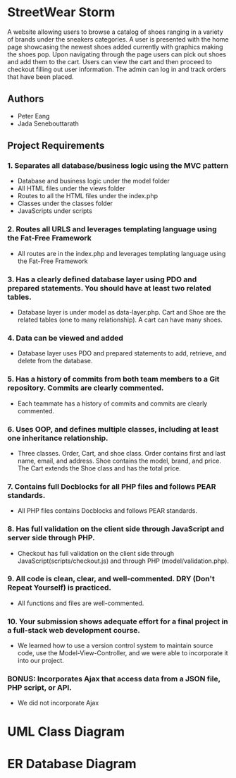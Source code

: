 # StreetWear Storm
A website allowing users to browse a catalog of shoes ranging in a variety of brands under the sneakers categories.
A user is presented with the home page showcasing the newest shoes added currently with graphics making the shoes pop.
Upon navigating through the page users can pick out shoes and add them to the cart. Users can view the cart and
then proceed to checkout filling out user information.
The admin can log in and track orders that have been placed.

## Authors
* Peter Eang
* Jada Senebouttarath

## Project Requirements
### 1. Separates all database/business logic using the MVC pattern
* Database and business logic under the model folder
* All HTML files under the views folder
* Routes to all the HTML files under the index.php
* Classes under the classes folder
* JavaScripts under scripts

### 2. Routes all URLS and leverages templating language using the Fat-Free Framework
* All routes are in the index.php and leverages templating language using the Fat-Free Framework

### 3. Has a clearly defined database layer using PDO and prepared statements. You should have at least two related tables.
* Database layer is under model as data-layer.php. Cart and Shoe are the related tables (one to many relationship). A
  cart can have many shoes.

### 4. Data can be viewed and added
* Database layer uses PDO and prepared statements to add, retrieve, and delete from the database.

### 5. Has a history of commits from both team members to a Git repository. Commits are clearly commented.
* Each teammate has a history of commits and commits are clearly commented.

### 6. Uses OOP, and defines multiple classes, including at least one inheritance relationship.
* Three classes. Order, Cart, and shoe class. Order contains first and last name, email, and address. Shoe contains
  the model, brand, and price. The Cart extends the Shoe class and has the total price.

### 7. Contains full Docblocks for all PHP files and follows PEAR standards.
* All PHP files contains Docblocks and follows PEAR standards.

### 8. Has full validation on the client side through JavaScript and server side through PHP.
* Checkout has full validation on the client side through JavaScript(scripts/checkout.js) and
  through PHP (model/validation.php).

### 9. All code is clean, clear, and well-commented. DRY (Don't Repeat Yourself) is practiced.
* All functions and files are well-commented.

### 10. Your submission shows adequate effort for a final project in a full-stack web development course.
* We learned how to use a version control system to maintain source code, use the Model-View-Controller, and we
  were able to incorporate it into our project.

### BONUS: Incorporates Ajax that access data from a JSON file, PHP script, or API.
* We did not incorporate Ajax

# UML Class Diagram

# ER Database Diagram

